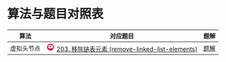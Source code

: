 # 算法与题目对照表

| 算法    | 对应题目                                                                                                                                                                                                                                                                                       | 题解                                          |
|-------|--------------------------------------------------------------------------------------------------------------------------------------------------------------------------------------------------------------------------------------------------------------------------------------------|---------------------------------------------|
| 虚拟头节点 | [<img src="../images/video.jpg" width="20"/>](https://www.bilibili.com/video/BV18B4y1s7R9?spm_id_from=333.788.player.switch&vd_source=f881def7ea7cf10e6fa73627efe940dd) [203. 移除链表元素 (remove-linked-list-elements)](https://leetcode.cn/problems/remove-linked-list-elements/description/) | [题解](remove-linked-list-elements/README.md) |

